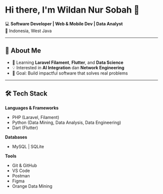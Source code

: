 # Hi there, I'm Wildan Nur Sobah 👋

💻 **Software Developer | Web & Mobile Dev | Data Analyst**  
📍 Indonesia, West Java

---

## 🚀 About Me
- 🌱 Learning **Laravel Filament**, **Flutter**, and **Data Science**
- 💡 Interested in **AI Integration** dan **Network Engineering**
- 🎯 Goal: Build impactful software that solves real problems

---

## 🛠 Tech Stack
**Languages & Frameworks**
- PHP (Laravel, Filament)
- Python (Data Mining, Data Analysis, Data Engineering)
- Dart (Flutter)

**Databases**
- MySQL | SQLite

**Tools**
- Git & GitHub
- VS Code
- Postman
- Figma
- Orange Data Mining


